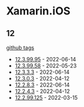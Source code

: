 # Xamarin.iOS

## 12

[github tags](https://github.com/xamarin/xamarin-android/tags)

- [12.3.99.95] - 2022-06-14
- [12.3.99.58] - 2022-05-23
- [12.3.3.3] - 2022-06-14
- [12.3.0.3] - 2022-04-12
- [12.2.8.3] - 2022-06-14
- [12.2.4.3] - 2022-04-12
- [12.2.99.125] - 2022-03-15

[12.3.99.95]: https://github.com/xamarin/xamarin-android/releases/tag/v12.3.99.95
[12.3.99.58]: https://github.com/xamarin/xamarin-android/releases/tag/v12.3.99.58
[12.3.3.3]: https://github.com/xamarin/xamarin-android/releases/tag/v12.3.3.3
[12.3.0.3]: https://github.com/xamarin/xamarin-android/releases/tag/v12.3.0.3
[12.2.8.3]: https://github.com/xamarin/xamarin-android/releases/tag/v12.2.8.3
[12.2.4.3]: https://github.com/xamarin/xamarin-android/releases/tag/v12.2.4.3
[12.2.99.125]: https://github.com/xamarin/xamarin-android/releases/tag/v12.2.99.125
